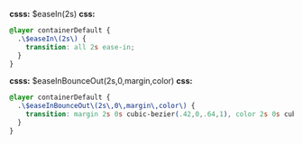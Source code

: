 **csss:** $easeIn(2s)
**css:**
```css
@layer containerDefault {
  .\$easeIn\(2s\) {
    transition: all 2s ease-in;
  }
}
```

**csss:** $easeInBounceOut(2s,0,margin,color)
**css:**
```css
@layer containerDefault {
  .\$easeInBounceOut\(2s\,0\,margin\,color\) {
    transition: margin 2s 0s cubic-bezier(.42,0,.64,1), color 2s 0s cubic-bezier(.42,0,.64,1);
  }
}
```